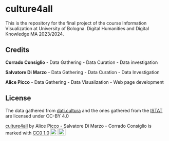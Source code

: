 # culture4all
This is the repository for the final project of the course Information Visualization at University of Bologna. Digital Humanities and Digital Knowledge MA 2023/2024.



<h2><b>Credits</b></h2>

<b>Corrado Consiglio</b> - Data Gathering - Data Curation - Data investigation

<b>Salvatore Di Marzo</b> - Data Gathering - Data Curation - Data Investigation

<b>Alice Picco</b> - Data Gathering - Data Visualization - Web page development

<h2><b>License</b></h2>
<p>The data gathered from <a href="https://dati.cultura.gov.it/descrizione_dataset/">dati.cultura</a> and the ones gathered from the <a href="https://www.istat.it/it/note-legali">ISTAT</a>
  are licensed under CC-BY 4.0</p>

<p xmlns:cc="http://creativecommons.org/ns#" xmlns:dct="http://purl.org/dc/terms/"><a property="dct:title" rel="cc:attributionURL" href="https://github.com/alicepicco333/culture4all">culture4all</a> by <span property="cc:attributionName">Alice Picco - Salvatore Di Marzo - Corrado Consiglio</span> is marked with <a href="https://creativecommons.org/publicdomain/zero/1.0/?ref=chooser-v1" target="_blank" rel="license noopener noreferrer" style="display:inline-block;">CC0 1.0<img style="height:22px!important;margin-left:3px;vertical-align:text-bottom;" src="https://mirrors.creativecommons.org/presskit/icons/cc.svg?ref=chooser-v1" alt=""><img style="height:22px!important;margin-left:3px;vertical-align:text-bottom;" src="https://mirrors.creativecommons.org/presskit/icons/zero.svg?ref=chooser-v1" alt=""></a></p>
